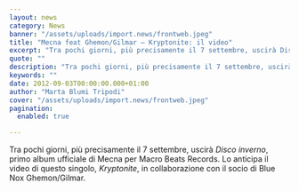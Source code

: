 ```yaml
---
layout: news
category: News
banner: "/assets/uploads/import.news/frontweb.jpeg"
title: "Mecna feat Ghemon/Gilmar – Kryptonite: il video"
excerpt: "Tra pochi giorni, più precisamente il 7 settembre, uscirà Disco inverno, primo album ufficiale  di Mecna per Macro Beats Records. Lo anticipa il video di questo singolo, Kryptonite, in collaborazione con il socio di Blue Nox Ghemon/Gilmar"
quote: ""
description: "Tra pochi giorni, più precisamente il 7 settembre, uscirà Disco inverno, primo album ufficiale  di Mecna per Macro Beats Records. Lo anticipa il video di questo singolo, Kryptonite, in collaborazione con il socio di Blue Nox Ghemon/Gilmar"
keywords: ""
date: 2012-09-03T00:00:00.000+01:00
author: "Marta Blumi Tripodi"
cover: "/assets/uploads/import.news/frontweb.jpeg"
pagination:
  enabled: true

---
```


Tra pochi giorni, più precisamente il 7 settembre, uscirà _Disco inverno_, primo album ufficiale di Mecna per Macro Beats Records. Lo anticipa il video di questo singolo, _Kryptonite_, in collaborazione con il socio di Blue Nox Ghemon/Gilmar.  
